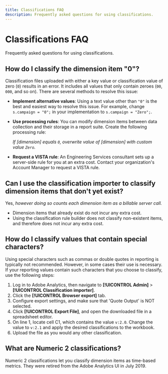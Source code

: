 ```yaml
---
title: Classifications FAQ
description: Frequently asked questions for using classifications.
---
```


# Classifications FAQ

Frequently asked questions for using classifications.

## How do I classify the dimension item "0"?

Classification files uploaded with either a key value or classification value of zero (`0`) results in an error. It includes all values that only contain zeroes (`00`, `000`, and so on). There are several methods to resolve this issue:

* **Implement alternative values**: Using a text value other than `"0"` is the best and easiest way to resolve this issue. For example, change `s.campaign = "0";` in your implementation to `s.campaign = "Zero";`.

* **Use processing rules**: You can modify dimension items between data collection and their storage in a report suite. Create the following processing rule:
  
  *If [dimension] equals `0`, overwrite value of [dimension] with custom value `Zero`.*

* **Request a VISTA rule**: An Engineering Services consultant sets up a server-side rule for you at an extra cost. Contact your organization's Account Manager to request a VISTA rule.

## Can I use the classification importer to classify dimension items that don't yet exist?

Yes, *however doing so counts each dimension item as a billable server call.*

* Dimension items that already exist do not incur any extra cost.
* Using the classification rule builder does not classify non-existent items, and therefore does not incur any extra cost.

## How do I classify values that contain special characters?

Using special characters such as commas or double quotes in reporting is typically not recommended. However, in some cases their use is necessary. If your reporting values contain such characters that you choose to classify, use the following steps:

1. Log in to Adobe Analytics, then navigate to **[!UICONTROL Admin]** > **[!UICONTROL Classification importer]**.
2. Click the **[!UICONTROL Browser export]** tab.
3. Configure export settings, and make sure that 'Quote Output' is NOT selected.
4. Click **[!UICONTROL Export File]**, and open the downloaded file in a spreadsheet editor.
5. On line 1, locate cell C1, which contains the value `v:2.0`. Change the value to `v:2.1` and apply the desired classifications to the workbook.
6. Upload the file as you would any other classification.

## What are Numeric 2 classifications?

Numeric 2 classifications let you classify dimension items as time-based metrics. They were retired from the Adobe Analytics UI in July 2019.
